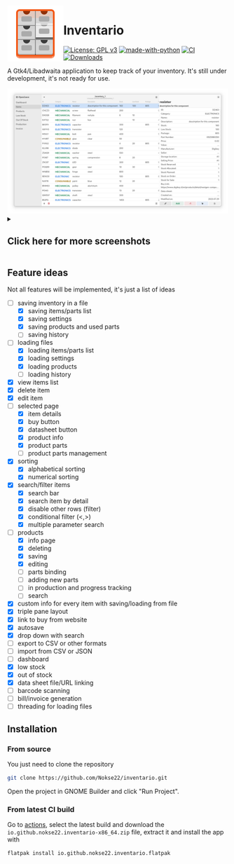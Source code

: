 <img height="128" src="data/icons/hicolor/scalable/apps/io.github.nokse22.inventario.svg" align="left"/>

# Inventario 
  [![License: GPL v3](https://img.shields.io/badge/License-GPLv3-blue.svg)](https://www.gnu.org/licenses/gpl-3.0)
  [![made-with-python](https://img.shields.io/badge/Made%20with-Python-ff7b3f.svg)](https://www.python.org/)
  [![CI](https://github.com/Nokse22/inventario/actions/workflows/main.yml/badge.svg?branch=main)](https://github.com/Nokse22/inventario/actions/workflows/main.yml)
  [![Downloads](https://img.shields.io/badge/dynamic/json?color=brightgreen&label=Downloads&query=%24.installs_total&url=https%3A%2F%2Fflathub.org%2Fapi%2Fv2%2Fstats%2Fio.github.nokse22.inventario)](https://flathub.org/apps/details/io.github.nokse22.inventario)
  
  <p>
  A Gtk4/Libadwaita application to keep track of your inventory.
  It's still under development, it's not ready for use.
  </p>

<img src="data/resources/Screenshot 3.png"/>
  <details><summary><h2>Click here for more screenshots</h2></summary>
  <div align="center">
  
  <img src="data/resources/Screenshot 4.png"/>
  <img src="data/resources/Screenshot 5.png"/>
  <img src="data/resources/Screenshot 6.png"/>
  </div>
  </details>

## Feature ideas
Not all features will be implemented, it's just a list of ideas
- [ ] saving inventory in a file
    - [x] saving items/parts list
    - [x] saving settings
    - [x] saving products and used parts
    - [ ] saving history 
- [ ] loading files
    - [x] loading items/parts list
    - [x] loading settings
    - [x] loading products
    - [ ] loading history
- [x] view items list
- [x] delete item
- [x] edit item
- [ ] selected page
    - [x] item details
    - [x] buy button
    - [x] datasheet button
    - [x] product info
    - [x] product parts
    - [ ] product parts management 
- [x] sorting
  - [x] alphabetical sorting
  - [x] numerical sorting
- [x] search/filter items
    - [x] search bar
    - [x] search item by detail
    - [x] disable other rows (filter)
    - [x] conditional filter (<,>)
    - [x] multiple parameter search
- [ ] products
  - [x] info page
  - [x] deleting
  - [x] saving
  - [x] editing
  - [ ] parts binding
  - [ ] adding new parts
  - [ ] in production and progress tracking
  - [ ] search
- [x] custom info for every item with saving/loading from file
- [x] triple pane layout
- [x] link to buy from website
- [x] autosave
- [x] drop down with search
- [ ] export to CSV or other formats
- [ ] import from CSV or JSON
- [ ] dashboard
- [x] low stock
- [x] out of stock
- [x] data sheet file/URL linking
- [ ] barcode scanning
- [ ] bill/invoice generation
- [ ] threading for loading files
      
## Installation

### From source

You just need to clone the repository

```sh
git clone https://github.com/Nokse22/inventario.git
```

Open the project in GNOME Builder and click "Run Project".

### From latest CI build

Go to [actions](https://github.com/Nokse22/inventario/actions), select the latest build and download the `io.github.nokse22.inventario-x86_64.zip` file, extract it and install the app with

```sh
flatpak install io.github.nokse22.inventario.flatpak
```
